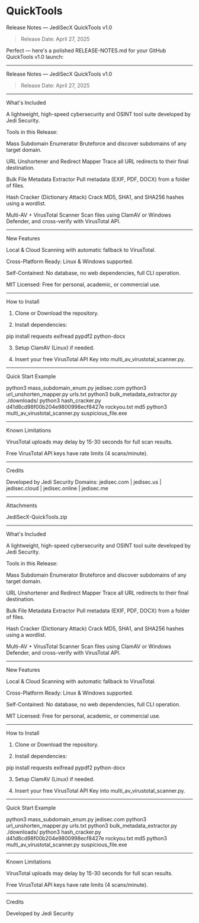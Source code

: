 # QuickTools

Release Notes — JediSecX QuickTools v1.0

> Release Date: April 27, 2025

Perfect —
here's a polished RELEASE-NOTES.md for your GitHub QuickTools v1.0 launch:


---

Release Notes — JediSecX QuickTools v1.0

> Release Date: April 27, 2025




---

What's Included

A lightweight, high-speed cybersecurity and OSINT tool suite developed by Jedi Security.

Tools in this Release:

Mass Subdomain Enumerator
Bruteforce and discover subdomains of any target domain.

URL Unshortener and Redirect Mapper
Trace all URL redirects to their final destination.

Bulk File Metadata Extractor
Pull metadata (EXIF, PDF, DOCX) from a folder of files.

Hash Cracker (Dictionary Attack)
Crack MD5, SHA1, and SHA256 hashes using a wordlist.

Multi-AV + VirusTotal Scanner
Scan files using ClamAV or Windows Defender, and cross-verify with VirusTotal API.



---

New Features

Local & Cloud Scanning with automatic fallback to VirusTotal.

Cross-Platform Ready: Linux & Windows supported.

Self-Contained: No database, no web dependencies, full CLI operation.

MIT Licensed: Free for personal, academic, or commercial use.



---

How to Install

1. Clone or Download the repository.


2. Install dependencies:

pip install requests exifread pypdf2 python-docx


3. Setup ClamAV (Linux) if needed.


4. Insert your free VirusTotal API Key into multi_av_virustotal_scanner.py.




---

Quick Start Example

python3 mass_subdomain_enum.py jedisec.com
python3 url_unshorten_mapper.py urls.txt
python3 bulk_metadata_extractor.py ./downloads/
python3 hash_cracker.py d41d8cd98f00b204e9800998ecf8427e rockyou.txt md5
python3 multi_av_virustotal_scanner.py suspicious_file.exe


---

Known Limitations

VirusTotal uploads may delay by 15-30 seconds for full scan results.

Free VirusTotal API keys have rate limits (4 scans/minute).



---

Credits

Developed by Jedi Security
Domains: jedisec.com | jedisec.us | jedisec.cloud | jedisec.online | jedisec.me


---

Attachments

JediSecX-QuickTools.zip


---

What's Included

A lightweight, high-speed cybersecurity and OSINT tool suite developed by Jedi Security.

Tools in this Release:

Mass Subdomain Enumerator
Bruteforce and discover subdomains of any target domain.

URL Unshortener and Redirect Mapper
Trace all URL redirects to their final destination.

Bulk File Metadata Extractor
Pull metadata (EXIF, PDF, DOCX) from a folder of files.

Hash Cracker (Dictionary Attack)
Crack MD5, SHA1, and SHA256 hashes using a wordlist.

Multi-AV + VirusTotal Scanner
Scan files using ClamAV or Windows Defender, and cross-verify with VirusTotal API.



---

New Features

Local & Cloud Scanning with automatic fallback to VirusTotal.

Cross-Platform Ready: Linux & Windows supported.

Self-Contained: No database, no web dependencies, full CLI operation.

MIT Licensed: Free for personal, academic, or commercial use.



---

How to Install

1. Clone or Download the repository.


2. Install dependencies:

pip install requests exifread pypdf2 python-docx


3. Setup ClamAV (Linux) if needed.


4. Insert your free VirusTotal API Key into multi_av_virustotal_scanner.py.




---

Quick Start Example

python3 mass_subdomain_enum.py jedisec.com
python3 url_unshorten_mapper.py urls.txt
python3 bulk_metadata_extractor.py ./downloads/
python3 hash_cracker.py d41d8cd98f00b204e9800998ecf8427e rockyou.txt md5
python3 multi_av_virustotal_scanner.py suspicious_file.exe


---

Known Limitations

VirusTotal uploads may delay by 15-30 seconds for full scan results.

Free VirusTotal API keys have rate limits (4 scans/minute).



---

Credits

Developed by Jedi Security
